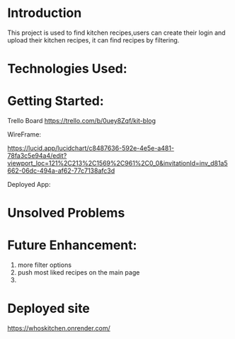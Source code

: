 # Introduction
This project is used to find kitchen recipes,users can create their login and upload their kitchen recipes, it can find recipes by filtering. 



# Technologies Used: 




# Getting Started: 
Trello Board
https://trello.com/b/0uey8Zqf/kit-blog

WireFrame:

https://lucid.app/lucidchart/c8487636-592e-4e5e-a481-78fa3c5e94a4/edit?viewport_loc=121%2C213%2C1569%2C961%2C0_0&invitationId=inv_d81a5662-06dc-494a-af62-77c7138afc3d

Deployed App:




# Unsolved Problems 




# Future Enhancement:
 1. more filter options
 2. push most liked recipes on the main page
 3. 




# Deployed site 
https://whoskitchen.onrender.com/